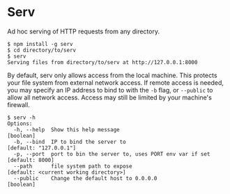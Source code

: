 Serv
====

Ad hoc serving of HTTP requests from any directory.

    $ npm install -g serv
    $ cd directory/to/serv
    $ serv
    Serving files from directory/to/serv at http://127.0.0.1:8000

By default, serv only allows access from the local machine. This protects your
file system from external network access. If remote access is needed, you may
specify an IP address to bind to with the `-b` flag, or `--public` to allow all
network access. Access may still be limited by your machine's firewall.

    $ serv -h
    Options:
      -h, --help  Show this help message                               [boolean]
      -b, --bind  IP to bind the server to                             [default: "127.0.0.1"]
      -p, --port  port to bin the server to, uses PORT env var if set  [default: 8000]
      --path      file system path to expose                           [default: <current working directory>]
      --public    Change the default host to 0.0.0.0                   [boolean]
